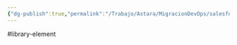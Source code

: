 ```yaml
---
{"dg-publish":true,"permalink":"/Trabajo/Astara/MigracionDevOps/salesforce/libraries/preconfigDeployer/"}
---
```



#library-element